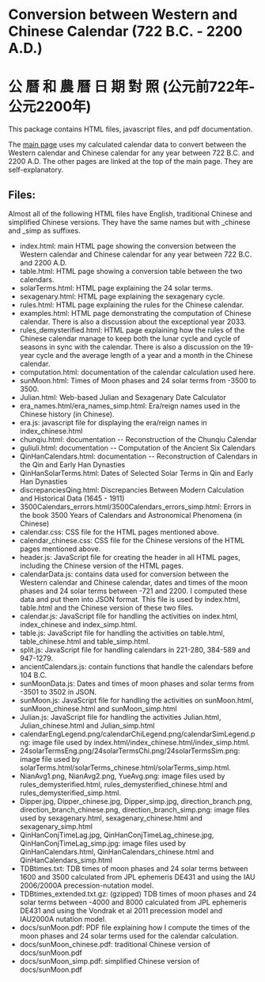 # Conversion between Western and Chinese Calendar (722 B.C. - 2200 A.D.) 
# 公 曆 和 農 曆 日 期 對 照 (公元前722年- 公元2200年)

This package contains HTML files, javascript files, and pdf documentation. 

The [main page](https://ytliu0.github.io/ChineseCalendar/) uses my calculated calendar data to convert between the Western calendar and Chinese calendar for any year between 722 B.C. and 2200 A.D. The other pages are linked at the top of the main page. They are self-explanatory. 

## Files:

Almost all of the following HTML files have English, traditional Chinese and simplified Chinese versions. They have the same names but with \_chinese and \_simp as suffixes.

- index.html: main HTML page showing the conversion between the Western calendar and Chinese calendar for any year between 722 B.C. and 2200 A.D.
- table.html: HTML page showing a conversion table between the two calendars.
- solarTerms.html: HTML page explaining the 24 solar terms.
- sexagenary.html: HTML page explaining the sexagenary cycle.
- rules.html: HTML page explaining the rules for the Chinese calendar.
- examples.html: HTML page demonstrating the computation of Chinese calendar. There is also a discussion about the exceptional year 2033. 
- rules_demysterified.html: HTML page explaining how the rules of the Chinese calendar manage to keep both the lunar cycle and cycle of seasons in sync with the calendar. There is also a discussion on the 19-year cycle and the average length of a year and a month in the Chinese calendar.
- computation.html: documentation of the calendar calculation used here.
- sunMoon.html: Times of Moon phases and 24 solar terms from -3500 to 3500.
- Julian.html: Web-based Julian and Sexagenary Date Calculator
- era_names.html/era_names_simp.html: Era/reign names used in the Chinese history (in Chinese). 
- era.js: javascript file for displaying the era/reign names in index_chinese.html
- chunqiu.html: documentation -- Reconstruction of the Chunqiu Calendar
- guliuli.html: documentation -- Computation of the Ancient Six Calendars
- QinHanCalendars.html: documentation -- Reconstruction of Calendars in the Qin and Early Han Dynasties
- QinHanSolarTerms.html: Dates of Selected Solar Terms in Qin and Early Han Dynasties
- discrepanciesQing.html: Discrepancies Between Modern Calculation and Historical Data (1645 - 1911) 
- 3500Calendars_errors.html/3500Calendars_errors_simp.html: Errors in the book 3500 Years of Calendars and Astronomical Phenomena (in Chinese)
- calendar.css: CSS file for the HTML pages mentioned above. 
- calendar_chinese.css: CSS file for the Chinese versions of the HTML pages mentioned above.
- header.js: JavaScript file for creating the header in all HTML pages, including the Chinese version of the HTML pages.
- calendarData.js: contains data used for conversion between the Western calendar and Chinese calendar, dates and times of the moon phases and 24 solar terms between -721 and 2200. I computed these data and put them into JSON format. This file is used by index.html, table.html and the Chinese version of these two files.
- calendar.js: JavaScript file for handling the activities on index.html, index_chinese and index_simp.html.
- table.js: JavaScript file for handling the activities on table.html, table_chinese.html and table_simp.html.
- split.js: JavaScript file for handling calendars in 221-280, 384-589 and 947-1279.
- ancientCalendars.js: contain functions that handle the calendars before 104 B.C.
- sunMoonData.js: Dates and times of moon phases and solar terms from -3501 to 3502 in JSON.
- sunMoon.js: JavaScript file for handling the activities on sunMoon.html, sunMoon_chinese.html and sunMoon_simp.html
- Julian.js: JavaScript file for handling the activities Julian.html, Julian_chinese.html and Julian_simp.html
- calendarEngLegend.png/calendarChiLegend.png/calendarSimLegend.png: image file used by index.html/index_chinese.html/index_simp.html.
- 24solarTermsEng.png/24solarTermsChi.png/24solarTermsSim.png: image file used by solarTerms.html/solarTerms_chinese.html/solarTerms_simp.html.
- NianAvg1.png, NianAvg2.png, YueAvg.png: image files used by rules_demysterified.html, rules_demysterified_chinese.html and rules_demysterified_simp.html.
- Dipper.jpg, Dipper_chinese.jpg, Dipper_simp.jpg, direction_branch.png, direction_branch_chinese.png, direction_branch_simp.png: image files used by sexagenary.html, sexagenary_chinese.html and sexagenary_simp.html
- QinHanConjTimeLag.jpg, QinHanConjTimeLag_chinese.jpg, QinHanConjTimeLag_simp.jpg: image files used by QinHanCalendars.html, QinHanCalendars_chinese.html and QinHanCalendars_simp.html
- TDBtimes.txt: TDB times of moon phases and 24 solar terms between 1600 and 3500 calculated from JPL ephemeris DE431 and using the IAU 2006/2000A precession-nutation model. 
- TDBtimes_extended.txt.gz: (gzipped) TDB times of moon phases and 24 solar terms between -4000 and 8000 calculated from JPL ephemeris DE431 and using the Vondrak et al 2011 precession model and IAU2000A nutation model.
- docs/sunMoon.pdf: PDF file explaining how I compute the times of the moon phases and 24 solar terms used for the calendar calculation. 
- docs/sunMoon_chinese.pdf: traditional Chinese version of docs/sunMoon.pdf
- docs/sunMoon_simp.pdf: simplified Chinese version of docs/sunMoon.pdf
